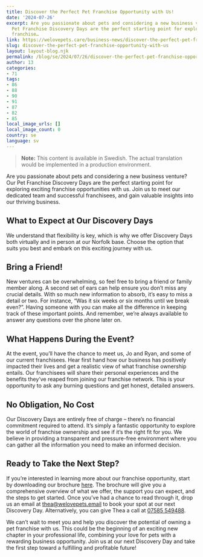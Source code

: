 ```yaml
---
title: Discover the Perfect Pet Franchise Opportunity with Us! 
date: '2024-07-26'
excerpt: Are you passionate about pets and considering a new business venture? Our
  Pet Franchise Discovery Days are the perfect starting point for exploring exciting
  franchise…
link: https://welovepets.care/business-news/discover-the-perfect-pet-franchise-opportunity-with-us/
slug: discover-the-perfect-pet-franchise-opportunity-with-us
layout: layout-blog.njk
permalink: /blog/se/2024/07/26/discover-the-perfect-pet-franchise-opportunity-with-us/
author: 13
categories:
- 71
tags:
- 86
- 88
- 90
- 91
- 87
- 82
- 85
local_image_urls: []
local_image_count: 0
country: se
language: sv
---
```




> **Note:** This content is available in Swedish. The actual translation would be implemented in a production environment.

Are you passionate about pets and considering a new business venture? Our Pet Franchise Discovery Days are the perfect starting point for exploring exciting franchise opportunities with us. Join us to meet our dedicated team and successful franchisees, and gain valuable insights into our thriving business.

## **What to Expect at Our Discovery Days**

We understand that flexibility is key, which is why we offer Discovery Days both virtually and in person at our Norfolk base. Choose the option that suits you best and embark on this exciting journey with us.

## **Bring a Friend!**

New ventures can be overwhelming, so feel free to bring a friend or family member along. A second set of ears can help ensure you don’t miss any crucial details. With so much new information to absorb, it’s easy to miss a detail or two. For instance, “Was it six weeks or six months until we break even?”. Having someone with you can make all the difference in keeping track of these important points. And remember, we’re always available to answer any questions over the phone later on.

## **What Happens During the Event?**

At the event, you’ll have the chance to meet us, Jo and Ryan, and some of our current franchisees. Hear first hand how our business has positively impacted their lives and get a realistic view of what franchise ownership entails. Our franchisees will share their personal experiences and the benefits they’ve reaped from joining our franchise network. This is your opportunity to ask any burning questions and get honest, detailed answers.

## **No Obligation, No Cost**

Our Discovery Days are entirely free of charge – there’s no financial commitment required to attend. It’s simply a fantastic opportunity to explore the world of franchise ownership and see if it’s the right fit for you. We believe in providing a transparent and pressure-free environment where you can gather all the information you need to make an informed decision.

## **Ready to Take the Next Step?**

If you’re interested in learning more about our franchise opportunity, start by downloading our brochure [here](https://welovepets.care/franchise/). The brochure will give you a comprehensive overview of what we offer, the support you can expect, and the steps to get started. Once you’ve had a chance to read through it, drop us an email at [thea@welovepets.email](mailto:thea@welovepets.email) to book your spot at our next Discovery Day. Alternatively, you can give Thea a call at [07585 549488](tel:07585549488).

We can’t wait to meet you and help you discover the potential of owning a pet franchise with us. This could be the beginning of an exciting new chapter in your professional life, combining your love for pets with a rewarding business opportunity. Join us at our next Discovery Day and take the first step toward a fulfilling and profitable future!